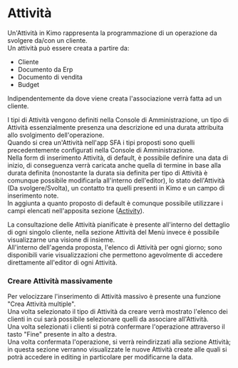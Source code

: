 # Attività

Un'Attività in Kimo rappresenta la programmazione di un operazione da svolgere da/con un cliente.  
Un attività può essere creata a partire da:

* Cliente
* Documento da Erp
* Documento di vendita
* Budget

Indipendentemente da dove viene creata l'associazione verrà fatta ad un cliente.

I tipi di Attività vengono definiti nella Console di Amministrazione, un tipo di Attività essenzialmente presenza una descrizione ed una durata attribuita allo svolgimento dell'operazione.  
Quando si crea un'Attività nell'app SFA i tipi proposti sono quelli precedentemente configurati nella Console di Amministrazione.  
Nella form di inserimento Attività, di default, è possibile definire una data di inizio, di conseguenza verrà caricata anche quella di termine in base alla durata definita \(nonostante la durata sia definita per tipo di Attività è comunque possibile modificarla all'interno dell'editor\), lo stato dell'Attività \(Da svolgere/Svolta\), un contatto tra quelli presenti in Kimo e un campo di inserimento note.  
In aggiunta a quanto proposto di default è comunque possibile utilizzare i campi elencati nell'apposita sezione \([Activity](../../interfaccia-utente/sfa/layout/list/activityeditorcontext.md)\).

La consultazione delle Attività pianificate è presente all'interno del dettaglio di ogni singolo cliente, nella sezione Attività del Menù invece è possibile visualizzarne una visione di insieme.  
All'interno dell'agenda proposta, l'elenco di Attività per ogni giorno; sono disponibili varie visualizzazioni che permettono agevolmente di accedere direttamente all'editor di ogni Attività.  


### Creare Attività massivamente

Per velocizzare l'inserimento di Attività massivo è presente una funzione "Crea Attività multiple".  
Una volta selezionato il tipo di Attività da creare verrà mostrato l'elenco dei clienti in cui sarà possibile selezionare quelli da associare all'Attività.  
Una volta selezionati i clienti si potrà confermare l'operazione attraverso il tasto "Fine" presente in alto a destra.  
Una volta confermata l'operazione, si verrà reindirizzati alla sezione Attività; in questa sezione verranno visualizzate le nuove Attività create alle quali si potrà accedere in editing in particolare per modificarne la data.



